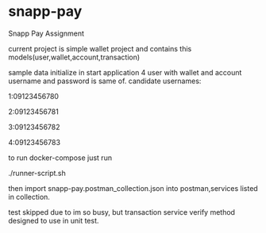 # snapp-pay

Snapp Pay Assignment

current project is simple wallet project
and contains this models(user,wallet,account,transaction)

sample data initialize in start application
4 user with wallet and account
username and password is same of.
candidate usernames:

1:09123456780

2:09123456781

3:09123456782

4:09123456783


to run docker-compose just run

./runner-script.sh

then import snapp-pay.postman_collection.json
into postman,services listed in collection.

test skipped due to im so busy, but transaction service verify method designed to use in unit test.
